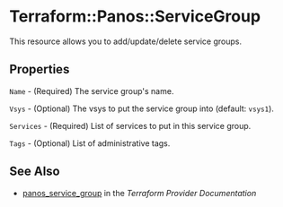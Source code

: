 # Terraform::Panos::ServiceGroup

This resource allows you to add/update/delete service groups.

## Properties

`Name` - (Required) The service group's name.

`Vsys` - (Optional) The vsys to put the service group into (default: `vsys1`).

`Services` - (Required) List of services to put in this service group.

`Tags` - (Optional) List of administrative tags.


## See Also

* [panos_service_group](https://www.terraform.io/docs/providers/panos/r/service_group.html) in the _Terraform Provider Documentation_